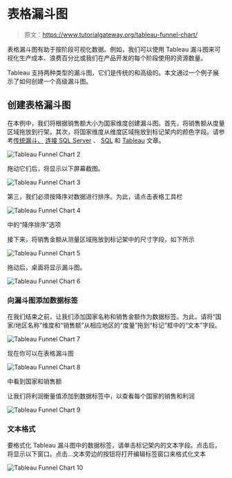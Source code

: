 # 表格漏斗图

> 原文：<https://www.tutorialgateway.org/tableau-funnel-chart/>

表格漏斗图有助于按阶段可视化数据。例如，我们可以使用 Tableau 漏斗图来可视化生产成本、浪费百分比或我们在产品开发的每个阶段使用的资源数量。

Tableau 支持两种类型的漏斗图，它们是传统的和高级的。本文通过一个例子展示了如何创建一个高级漏斗图。

## 创建表格漏斗图

在本例中，我们将根据销售额大小为国家维度创建漏斗图。首先，将销售额从度量区域拖放到行架。其次，将国家维度从维度区域拖放到标记架内的颜色字段。请参考[传统漏斗、](https://www.tutorialgateway.org/traditional-funnel-chart-in-tableau/) [连接 SQL Server](https://www.tutorialgateway.org/connecting-tableau-to-sql-server/) 、 [SQL](https://www.tutorialgateway.org/sql/) 和 [Tableau](https://www.tutorialgateway.org/tableau/) 文章。

![Tableau Funnel Chart 2](img/4044787a6ab16c8df8378ea5160a29b5.png)

拖动它们后，将显示以下屏幕截图。

![Tableau Funnel Chart 3](img/611ff0b124b6a85e3a4b8e94d35751b7.png)

第三，我们必须按降序对数据进行排序。为此，请点击表格工具栏

![Tableau Funnel Chart 4](img/3171a54487c77013bf8c8a66ab7c415a.png)

中的“降序排序”选项

接下来，将销售金额从测量区域拖放到标记架中的尺寸字段，如下所示

![Tableau Funnel Chart 5](img/4b8a89977e7e483a54c41a346fecffec.png)

拖动后，桌面将显示漏斗图。

![Tableau Funnel Chart 6](img/3cd494c1f695e52d73c4c5995a9db0c5.png)

### 向漏斗图添加数据标签

在我们结束之前，让我们添加国家名称和销售金额作为数据标签。为此，请将“国家/地区名称”维度和“销售额”从相应地区的“度量”拖到“标记”框中的“文本”字段。

![Tableau Funnel Chart 7](img/b0a30ccc93a4a3edf0e75c4100ca5d89.png)

现在你可以在表格漏斗图

![Tableau Funnel Chart 8](img/4687359148cfe735d0122557faaa0d70.png)

中看到国家和销售额

让我们将利润衡量值添加到数据标签中，以查看每个国家的销售和利润

![Tableau Funnel Chart 9](img/9b99b8e8db974924395de757df15bcc5.png)

### 文本格式

要格式化 Tableau 漏斗图中的数据标签，请单击标记架内的文本字段。点击后，将显示以下窗口。点击…文本旁边的按钮将打开编辑标签窗口来格式化文本

![Tableau Funnel Chart 10](img/54d2c6b1cf4d3ba13d11e3091dcec731.png)